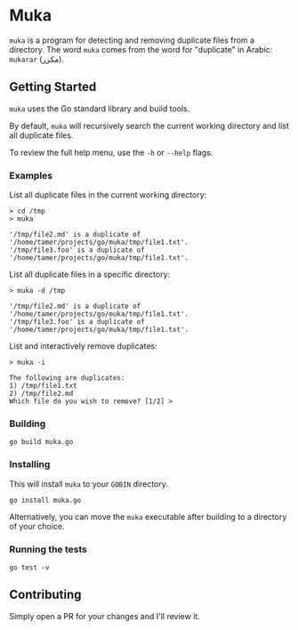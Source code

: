 # Muka

`muka` is a program for detecting and removing duplicate files from a directory. The word `muka` comes from the word for "duplicate" in Arabic: `mukarar` (مكرر).

## Getting Started

`muka` uses the Go standard library and build tools. 

By default, `muka` will recursively search the current working directory and list all duplicate files.

To review the full help menu, use the `-h` or `--help` flags.

### Examples

List all duplicate files in the current working directory:
```
> cd /tmp
> muka 

'/tmp/file2.md' is a duplicate of '/home/tamer/projects/go/muka/tmp/file1.txt'.
'/tmp/file3.foo' is a duplicate of '/home/tamer/projects/go/muka/tmp/file1.txt'.
```

List all duplicate files in a specific directory:
```
> muka -d /tmp

'/tmp/file2.md' is a duplicate of '/home/tamer/projects/go/muka/tmp/file1.txt'.
'/tmp/file3.foo' is a duplicate of '/home/tamer/projects/go/muka/tmp/file1.txt'.
```

List and interactively remove duplicates:
```
> muka -i

The following are duplicates:
1) /tmp/file1.txt
2) /tmp/file2.md
Which file do you wish to remove? [1/2] >
```

### Building

`go build muka.go`

### Installing

This will install `muka` to your `GOBIN` directory.

`go install muka.go`

Alternatively, you can move the `muka` executable after building to a directory of your choice.

### Running the tests

`go test -v`

## Contributing

Simply open a PR for your changes and I'll review it.